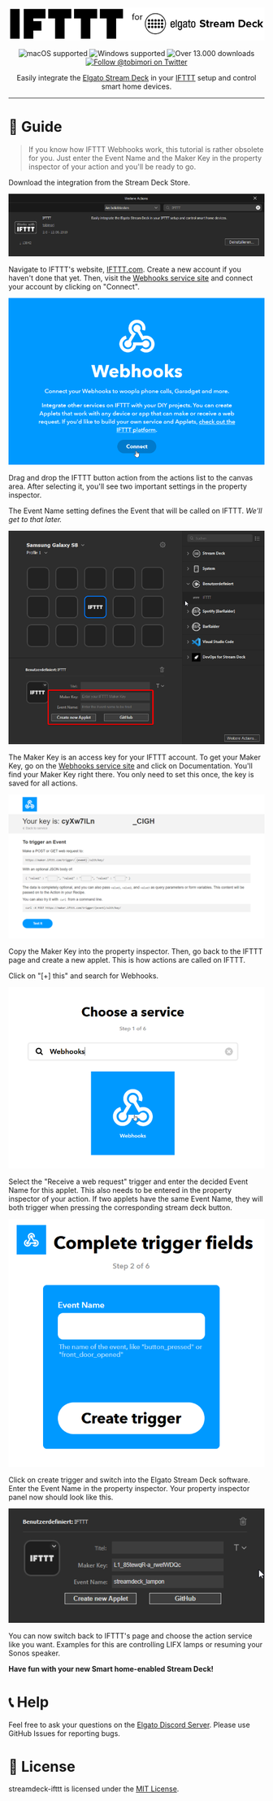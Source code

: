 <p align="center">
  <img alt="IFTTT for Elgato Stream Deck" src="resources/readme/integration-logo.png" max-height="100" />
</p>
<p align="center">
  <img src="https://img.shields.io/badge/macOS-✓-success?logo=apple&style=flat-square&logoColor=white" alt="macOS supported" />
  <img src="https://img.shields.io/badge/Windows-✓-success?logo=windows-95&style=flat-square&logoColor=white" alt="Windows supported" />
  <img src="https://img.shields.io/endpoint?url=https://streamdeck.api.moeritz.io/api/shields/downloads/de.tobimori.streamdeck.ifttt&style=flat-square&label=Downloads" alt="Over 13.000 downloads" />
   <a href="https://twitter.com/tobimori">
    <img src="https://img.shields.io/twitter/follow/tobimori?color=%231da1f2&label=follow%20%40tobimori&logo=twitter&logoColor=white&style=flat-square" alt="Follow @tobimori on Twitter" />
   </a>
</p>

<p align="center">
  Easily integrate the <a href="https://www.elgato.com/en/gaming/stream-deck">Elgato Stream Deck</a> in your <a href="https://ifttt.com/">IFTTT</a> setup and control smart home devices.
</p>

___

# 📝 Guide

> If you know how IFTTT Webhooks work, this tutorial is rather obsolete for you. Just enter the Event Name and the Maker Key in the property inspector of your action and you'll be ready to go.

Download the integration from the Stream Deck Store.

![](resources/readme/streamdeckstore.png)

Navigate to IFTTT's website, [IFTTT.com](https://ifttt.com). Create a new account if you haven't done that yet. Then, visit the [Webhooks service site](https://ifttt.com/maker_webhooks) and connect your account by clicking on "Connect".

![](resources/readme/webhooks-connect.png)

Drag and drop the IFTTT button action from the actions list to the canvas area. After selecting it, you'll see two important settings in the property inspector.

The Event Name setting defines the Event that will be called on IFTTT. *We'll get to that later.*

![](resources/readme/streamdeck.png)

The Maker Key is an access key for your IFTTT account. To get your Maker Key, go on the [Webhooks service site](https://ifttt.com/maker_webhooks) and click on Documentation. You'll find your Maker Key right there. You only need to set this once, the key is saved for all actions.

![](resources/readme/documentation.png)

Copy the Maker Key into the property inspector. Then, go back to the IFTTT page and create a new applet. This is how actions are called on IFTTT.

Click on "[+] this" and search for Webhooks.

![](resources/readme/serviceselect.png)

Select the "Receive a web request" trigger and enter the decided Event Name for this applet. This also needs to be entered in the property inspector of your action. If two applets have the same Event Name, they will both trigger when pressing the corresponding stream deck button.

![](resources/readme/completetriggerfields.png)

Click on create trigger and switch into the Elgato Stream Deck software. Enter the Event Name in the property inspector. Your property inspector panel now should look like this.

![](resources/readme/propertyinspector.png)

You can now switch back to IFTTT's page and choose the action service like you want. Examples for this are controlling LIFX lamps or resuming your Sonos speaker.

**Have fun with your new Smart home-enabled Stream Deck!**

# 📞 Help

Feel free to ask your questions on the [Elgato Discord Server](https://discord.com/invite/elgato). Please use GitHub Issues for reporting bugs.

# 📄 License

streamdeck-ifttt is licensed under the [MIT License](LICENSE).
